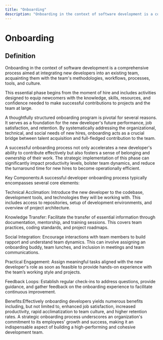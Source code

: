 ```yaml
---
title: "Onboarding"
description: "Onboarding in the context of software development is a comprehensive process aimed at integrating new developers into an existing team, acquainting them with the team's methodologies, workflows, processes, tools, and culture."
---
```


# Onboarding

## Definition

Onboarding in the context of software development is a comprehensive process aimed at integrating new developers into an existing team, acquainting them with the team's methodologies, workflows, processes, tools, and culture. 

This essential phase begins from the moment of hire and includes activities designed to equip newcomers with the knowledge, skills, resources, and confidence needed to make successful contributions to projects and the team at large.

A thoughtfully structured onboarding program is pivotal for several reasons. It serves as a foundation for the new developer's future performance, job satisfaction, and retention. By systematically addressing the organizational, technical, and social needs of new hires, onboarding acts as a crucial bridge between talent acquisition and full-fledged contribution to the team.

A successful onboarding process not only accelerates a new developer's ability to contribute effectively but also fosters a sense of belonging and ownership of their work. The strategic implementation of this phase can significantly impact productivity levels, bolster team dynamics, and reduce the turnaround time for new hires to become operationally efficient.

Key Components:A successful developer onboarding process typically encompasses several core elements:

Technical Acclimation: Introduce the new developer to the codebase, development tools, and technologies they will be working with. This includes access to repositories, setup of development environments, and overview of project architecture.

Knowledge Transfer: Facilitate the transfer of essential information through documentation, mentorship, and training sessions. This covers team practices, coding standards, and project roadmaps.

Social Integration: Encourage interactions with team members to build rapport and understand team dynamics. This can involve assigning an onboarding buddy, team lunches, and inclusion in meetings and team communications.

Practical Engagement: Assign meaningful tasks aligned with the new developer's role as soon as feasible to provide hands-on experience with the team’s working style and projects.

Feedback Loops: Establish regular check-ins to address questions, provide guidance, and gather feedback on the onboarding experience to facilitate continuous improvement.

Benefits:Effectively onboarding developers yields numerous benefits including, but not limited to, enhanced job satisfaction, increased productivity, rapid acclimatization to team culture, and higher retention rates. A strategic onboarding process underscores an organization's commitment to its employees' growth and success, making it an indispensable aspect of building a high-performing and cohesive development team.


